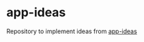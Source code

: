 # app-ideas
Repository to implement ideas from [app-ideas](https://github.com/florinpop17/app-ideas)
